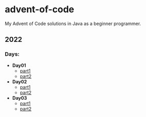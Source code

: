 # advent-of-code
My Advent of Code solutions in Java as a beginner programmer. 


## 2022 
### Days:
- **Day01**
  - [part1](https://github.com/SandorJJ/advent-of-code/tree/master/src/main/java/adventofcode/year2022/day01/part1)
  - [part2](https://github.com/SandorJJ/advent-of-code/tree/master/src/main/java/adventofcode/year2022/day01/part2)
- **Day02**
  - [part1](https://github.com/SandorJJ/advent-of-code/tree/master/src/main/java/adventofcode/year2022/day02/part1)
  - [part2](https://github.com/SandorJJ/advent-of-code/tree/master/src/main/java/adventofcode/year2022/day02/part2)
- **Day03**
  - [part1](https://github.com/SandorJJ/advent-of-code/tree/master/src/main/java/adventofcode/year2022/day03/part1)
  - [part2](https://github.com/SandorJJ/advent-of-code/tree/master/src/main/java/adventofcode/year2022/day03/part2)
